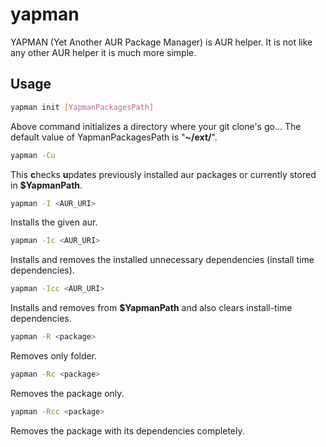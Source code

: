 # yapman

YAPMAN (Yet Another AUR Package Manager) is AUR helper. It is not like any other AUR helper it is much more simple.

## Usage

```bash
yapman init [YapmanPackagesPath]
```

Above command initializes a directory where your git clone's go...
The default value of YapmanPackagesPath is "**~/ext/**".

```bash
yapman -Cu
```

This **c**hecks **u**pdates previously installed aur packages or currently stored in **$YapmanPath**.

```bash
yapman -I <AUR_URI>
```

Installs the given aur.

```bash
yapman -Ic <AUR_URI>
```

Installs and removes the installed unnecessary dependencies (install time dependencies).

```bash
yapman -Icc <AUR_URI>
```

Installs and removes from **$YapmanPath** and also clears install-time dependencies.

```bash
yapman -R <package>
```

Removes only folder.


```bash
yapman -Rc <package>
```

Removes the package only.

```bash
yapman -Rcc <package>
```

Removes the package with its dependencies completely.
